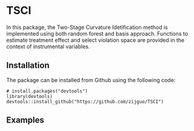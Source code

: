 # TSCI
In this package, the Two-Stage Curvature Idetification method is implemented using both random forest and basis approach. Functions to estimate treatment effect and select violation space are provided in the context of instrumental variables.


## Installation
The package can be installed from Github using the following code:
```
# install.packages("devtools")
library(devtools)
devtools::install_github("https://github.com/zijguo/TSCI")
```

## Examples
